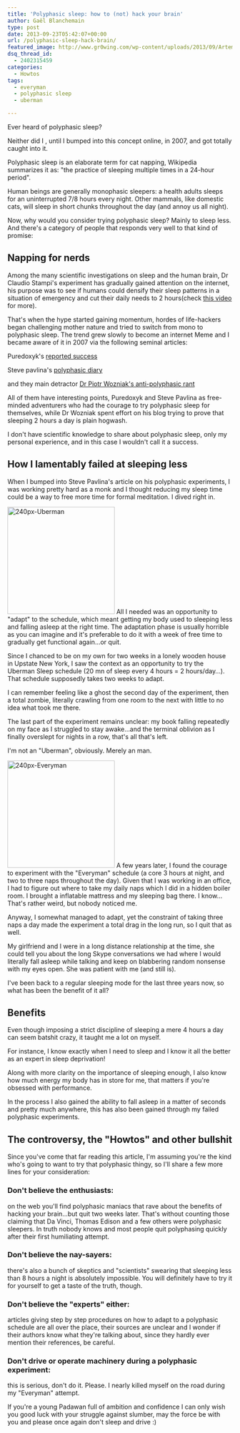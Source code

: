 ```yaml
---
title: 'Polyphasic sleep: how to (not) hack your brain'
author: Gaël Blanchemain
type: post
date: 2013-09-23T05:42:07+00:00
url: /polyphasic-sleep-hack-brain/
featured_image: http://www.gr0wing.com/wp-content/uploads/2013/09/Artemisia_Gentileschi_-_Sleeping_Venus.jpg
dsq_thread_id:
  - 2402315459
categories:
  - Howtos
tags:
  - everyman
  - polyphasic sleep
  - uberman

---
```

Ever heard of polyphasic sleep?

Neither did I , until I bumped into this concept online, in 2007, and got totally caught into it.

Polyphasic sleep is an elaborate term for cat napping, Wikipedia summarizes it as: "the practice of sleeping multiple times in a 24-hour period".

Human beings are generally monophasic sleepers: a health adults sleeps for an uninterrupted 7/8 hours every night. Other mammals, like domestic cats, will sleep in short chunks throughout the day (and annoy us all night). 

Now, why would you consider trying polyphasic sleep? Mainly to sleep less. And there's a category of people that responds very well to that kind of promise:

## Napping for nerds

Among the many scientific investigations on sleep and the human brain, Dr Claudio Stampi's experiment has gradually gained attention on the internet, his purpose was to see if humans could densify their sleep patterns in a situation of emergency and cut their daily needs to 2 hours(check [this video][1] for more). 

That's when the hype started gaining momentum, hordes of life-hackers began challenging mother nature and tried to switch from mono to polyphasic sleep. The trend grew slowly to become an internet Meme and I became aware of it in 2007 via the following seminal articles:

Puredoxyk's  [reported success][2]

Steve pavlina's [polyphasic diary][3]

and they main detractor [Dr Piotr Wozniak's anti-polyphasic rant][4]

All of them have interesting points, Puredoxyk and Steve Pavlina as free-minded adventurers who had the courage to try polyphasic sleep for themselves, while Dr Wozniak spent effort on his blog trying to prove that sleeping 2 hours a day is plain hogwash.

I don't have scientific knowledge to share about polyphasic sleep, only my personal experience, and in this case I wouldn't call it a success.

## How I lamentably failed at sleeping less

When I bumped into Steve Pavlina's article on his polyphasic experiments, I was working pretty hard as a monk and I thought reducing my sleep time could be a way to free more time for formal meditation. I dived right in.

<img src="http://www.gr0wing.com/wp-content/uploads/2013/09/240px-Uberman.png" alt="240px-Uberman" width="240" height="240" class="alignleft size-full wp-image-6576" srcset="https://www.gr0wing.com/wp-content/uploads/2013/09/240px-Uberman.png 240w, https://www.gr0wing.com/wp-content/uploads/2013/09/240px-Uberman-150x150.png 150w" sizes="(max-width: 240px) 100vw, 240px" /> All I needed was an opportunity to "adapt" to the schedule, which meant getting my body used to sleeping less and falling asleep at the right time. The adaptation phase is usually horrible as you can imagine and it's preferable to do it with a week of free time to gradually get functional again…or quit.

Since I chanced to be on my own for two weeks in a lonely wooden house in Upstate New York, I saw the context as an opportunity to try the Uberman Sleep schedule (20 mn of sleep every 4 hours = 2 hours/day…). That schedule supposedly takes two weeks to adapt.

I can remember feeling like a ghost the second day of the experiment, then a total zombie, literally crawling from one room to the next with little to no idea what took me there.

The last part of the experiment remains unclear: my book falling repeatedly on my face as I struggled to stay awake…and the terminal oblivion as I finally overslept for nights in a row, that's all that's left.

I'm not an "Uberman", obviously. Merely an man.

<img src="http://www.gr0wing.com/wp-content/uploads/2013/09/240px-Everyman.png" alt="240px-Everyman" width="240" height="240" class="alignleft size-full wp-image-6574" srcset="https://www.gr0wing.com/wp-content/uploads/2013/09/240px-Everyman.png 240w, https://www.gr0wing.com/wp-content/uploads/2013/09/240px-Everyman-150x150.png 150w" sizes="(max-width: 240px) 100vw, 240px" /> A few years later, I found the courage to experiment with the "Everyman" schedule (a core 3 hours at night, and two to three naps throughout the day). Given that I was working in an office, I had to figure out where to take my daily naps which I did in a hidden boiler room. I brought a inflatable mattress and my sleeping bag there. I know…That's rather weird, but nobody noticed me.

Anyway, I somewhat managed to adapt, yet the constraint of taking three naps a day made the experiment a total drag in the long run, so I quit that as well.

My girlfriend and I were in a long distance relationship at the time, she could tell you about the long Skype conversations we had where I would literally fall asleep while talking and keep on blabbering random nonsense with my eyes open. She was patient with me (and still is).

I've been back to a regular sleeping mode for the last three years now, so what has been the benefit of it all?

## Benefits

Even though imposing a strict discipline of sleeping a mere 4 hours a day can seem batshit crazy, it taught me a lot on myself. 

For instance, I know exactly when I need to sleep and I know it all the better as an expert in sleep deprivation!

Along with more clarity on the importance of sleeping enough, I also know how much energy my body has in store for me, that matters if you're obsessed with performance.

In the process I also gained the ability to fall asleep in a matter of seconds and pretty much anywhere, this has also been gained through my failed polyphasic experiments.

## The controversy, the "Howtos" and other bullshit

Since you've come that far reading this article, I'm assuming you're the kind who's going to want to try that polyphasic thingy, so I'll share a few more lines for your consideration:

### Don't believe the enthusiasts:

on the web you'll find polyphasic maniacs that rave about the benefits of hacking your brain…but quit two weeks later. That's without counting those claiming that Da Vinci, Thomas Edison and a few others were polyphasic sleepers. In truth nobody knows and most people quit polyphasing quickly after their first humiliating attempt.

### Don't believe the nay-sayers:

there's also a bunch of skeptics and "scientists" swearing that sleeping less than 8 hours a night is absolutely impossible. You will definitely have to try it for yourself to get a taste of the truth, though. 

### Don't believe the "experts" either:

articles giving step by step procedures on how to adapt to a polyphasic schedule are all over the place, their sources are unclear and I wonder if their authors know what they're talking about, since they hardly ever mention their references, be careful.

### Don't drive or operate machinery during a polyphasic experiment:

this is serious, don't do it. Please. I nearly killed myself on the road during my "Everyman" attempt.

If you're a young Padawan full of ambition and confidence I can only wish you good luck with your struggle against slumber, may the force be with you and please once again don't sleep and drive :)

 [1]: http://www.youtube.com/watch?feature=player_embedded&v=myi2sRph69A
 [2]: http://everything2.com/title/Uberman%2527s+Sleep+Schedule
 [3]: http://www.stevepavlina.com/blog/2005/10/polyphasic-sleep/
 [4]: http://www.supermemo.com/articles/polyphasic2010.htm
